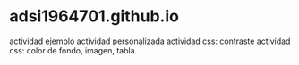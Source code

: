 # adsi1964701.github.io
actividad ejemplo
actividad personalizada
actividad css: contraste
actividad css: color de fondo, imagen, tabla.
